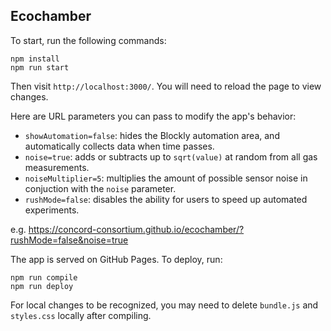 Ecochamber
---
 
To start, run the following commands:

```
npm install
npm run start
```

Then visit `http://localhost:3000/`. You will need to reload the page to view changes. 

Here are URL parameters you can pass to modify the app's behavior:

* `showAutomation=false`: hides the Blockly automation area, and automatically collects data when time passes.
* `noise=true`: adds or subtracts up to `sqrt(value)` at random from all gas measurements.
* `noiseMultiplier=5`: multiplies the amount of possible sensor noise in conjuction with the `noise` parameter.
* `rushMode=false`: disables the ability for users to speed up automated experiments.

e.g. https://concord-consortium.github.io/ecochamber/?rushMode=false&noise=true

The app is served on GitHub Pages. To deploy, run:

```
npm run compile
npm run deploy
```

For local changes to be recognized, you may need to delete `bundle.js` and `styles.css` locally after compiling.